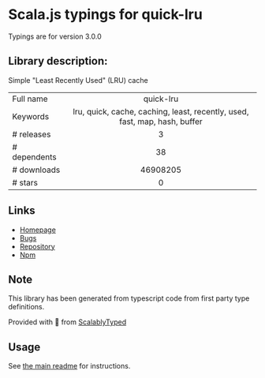 
# Scala.js typings for quick-lru

Typings are for version 3.0.0

## Library description:
Simple "Least Recently Used" (LRU) cache

|                    |                 |
| ------------------ | :-------------: |
| Full name          | quick-lru |
| Keywords           | lru, quick, cache, caching, least, recently, used, fast, map, hash, buffer |
| # releases         | 3 |
| # dependents       | 38 |
| # downloads        | 46908205 |
| # stars            | 0 |

## Links
- [Homepage](https://github.com/sindresorhus/quick-lru#readme)
- [Bugs](https://github.com/sindresorhus/quick-lru/issues)
- [Repository](https://github.com/sindresorhus/quick-lru)
- [Npm](https://www.npmjs.com/package/quick-lru)
    


## Note
This library has been generated from typescript code from first party type definitions.

Provided with :purple_heart: from [ScalablyTyped](https://github.com/oyvindberg/ScalablyTyped)

## Usage
See [the main readme](../../readme.md) for instructions.


